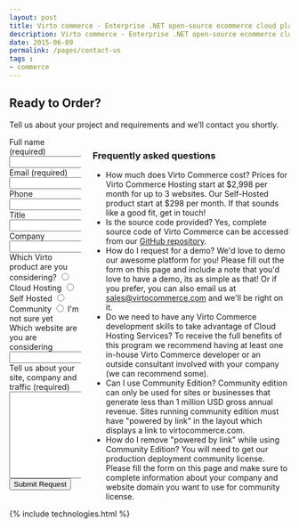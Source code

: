 ```yaml
---
layout: post
title: Virto commerce - Enterprise .NET open-source ecommerce cloud platform. Request Services
description: Virto commerce - Enterprise .NET open-source ecommerce cloud platform. Request Services
date: 2015-06-09
permalink: /pages/contact-us
tags : 
- commerce
---
```

<article role="main" class="main">
	<div class="roadmap __responsive">
		<h1 class="head-title">Ready to Order?</h1>
		<p class="text">Tell us about your project and requirements and we’ll contact you shortly.</p>
		<div class="columns">
			<div class="column">
				<div class="block">
					<form action="">
						<input type="hidden" value="Contact Us" name="Subject"/>
						<input type="hidden" value="true" name="IsResend"/>
						<input type="hidden" value="/thank-you" name="RedirectUrl" />
						<div class="control-group">
							<label for="Fullname">Full name (required)</label>
							<input type="text" name="Fullname" class="form-input" required>
						</div>
						<div class="control-group">
							<label for="email">Email (required)</label>
							<input type="text" name="To" class="form-input" required>
						</div>
						<div class="control-group">
							<label for="phone">Phone</label>
							<input type="text" name="Phone" class="form-input">
						</div>
						<div class="control-group">
							<label for="title">Title</label>
							<input type="text" name="Title" class="form-input">
						</div>
						<div class="control-group">
							<label for="company">Company</label>
							<input type="text" name="Company" class="form-input">
						</div>
						<div class="control-group">
							<label for="descr">Which Virto product are you considering?</label>
							<label><input name="SoftwareType" type="radio" value="Cloud Hosting"/> Cloud Hosting</label>
							<label><input name="SoftwareType" type="radio" value="Self Hosted"/> Self Hosted</label>
							<label><input name="SoftwareType" type="radio" value="Community"/> Community</label>
							<label><input name="SoftwareType" type="radio" value="Not Sure"/> I'm not sure yet</label>
						</div>
						<div class="control-group">
							<label for="web">Which website are you are considering</label>
							<input type="text" name="Website" class="form-input">
						</div>
						<div class="control-group">
							<label for="descr">Tell us about your site, company and traffic (required)</label>
							<textarea rows="10" cols="30" name="Comments" class="form-text" required></textarea>
						</div>
						<div class="control-group">
							<button class="button fill" type="submit">Submit Request</button>
						</div>
					</form>
				</div>
			</div>
			<div class="column">
				<div class="block">
					<h3>Frequently asked questions</h3>
					<ul class="list">
						<li>
							<span class="title">How much does Virto Commerce cost?</span>
							<span class="descr">Prices for Virto Commerce Hosting start at $2,998 per month for up to 3 websites. Our Self-Hosted product start at $298 per month. If that sounds like a good fit, get in touch!</span>
						</li>
						<li>
							<span class="title">Is the source code provided?</span>
							<span class="descr">Yes, complete source code of Virto Commerce can be accessed from our <a href="http://virtocommerce.com/try-now-download" target="_blank">GitHub repository</a>.</span>
						</li>
						<li>
							<span class="title">How do I request for a demo?</span>
							<span class="descr">We'd love to demo our awesome platform for you! Please fill out the form on this page and include a note that you'd love to have a demo, 
							its as simple as that! Or if you prefer, you can also email us at <a href="mailto:sales@virtocommerce.com">sales@virtocommerce.com</a> and we'll be right on it.</span>
						</li>
						<li>
							<span class="title">Do we need to have any Virto Commerce development skills to take advantage of Cloud Hosting Services?</span>
							<span class="descr">To receive the full benefits of this program we recommend having at least one in-house Virto Commerce developer or an outside consultant involved with your company (we can recommend some).</span>
						</li>
						<li>
							<span class="title">Can I use Community Edition?</span>
							<span class="descr">Community edition can only be used for sites or businesses that generate less than 1 million USD gross annual revenue. 
							Sites running community edition must have "powered by link" in the layout which displays a link to virtocommerce.com.</span>
						</li>
						<li>
							<span class="title">How do I remove "powered by link" while using Community Edition?</span>
							<span class="descr">You will need to get our production deployment community license. Please fill the form on this page and make sure to complete information 
							about your company and website domain you want to use for community license.</span>
						</li>
					</ul>
				</div>
			</div>
		</div>
	</div>
	{% include technologies.html %}
</article>
